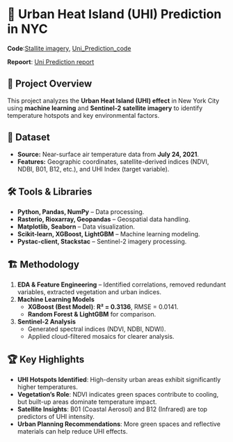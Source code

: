 # 🌆 Urban Heat Island (UHI) Prediction in NYC
**Code**:[Stallite imagery](https://github.com/Yanjun-Zhou-Clivia/Uhi-Prediction/blob/main/Sentinel-2%20satellite%20imagery.ipynb),
[Uni_Prediction_code](https://github.com/Yanjun-Zhou-Clivia/Uhi-Prediction/blob/main/Uni_Prediction_code.ipynb)

**Repoort**: [Uni Prediction report](https://github.com/Yanjun-Zhou-Clivia/Uhi-Prediction/blob/main/Uni_Prediction_Report.pdf)

## 📌 Project Overview
This project analyzes the **Urban Heat Island (UHI) effect** in New York City using **machine learning** and **Sentinel-2 satellite imagery** to identify temperature hotspots and key environmental factors.

## 📂 Dataset
- **Source:** Near-surface air temperature data from **July 24, 2021**.
- **Features:** Geographic coordinates, satellite-derived indices (NDVI, NDBI, B01, B12, etc.), and UHI Index (target variable).

## 🛠️ Tools & Libraries
- **Python, Pandas, NumPy** – Data processing.
- **Rasterio, Rioxarray, Geopandas** – Geospatial data handling.
- **Matplotlib, Seaborn** – Data visualization.
- **Scikit-learn, XGBoost, LightGBM** – Machine learning modeling.
- **Pystac-client, Stackstac** – Sentinel-2 imagery processing.

## 🏗️ Methodology
1. **EDA & Feature Engineering** – Identified correlations, removed redundant variables, extracted vegetation and urban indices.
2. **Machine Learning Models**
   - **XGBoost (Best Model)**: **R² = 0.3136**, RMSE = 0.0141.
   - **Random Forest & LightGBM** for comparison.
3. **Sentinel-2 Analysis**
   - Generated spectral indices (NDVI, NDBI, NDWI).
   - Applied cloud-filtered mosaics for clearer analysis.

## 🏆 Key Highlights
- **UHI Hotspots Identified**: High-density urban areas exhibit significantly higher temperatures.
- **Vegetation’s Role**: NDVI indicates green spaces contribute to cooling, but built-up areas dominate temperature impact.
- **Satellite Insights**: B01 (Coastal Aerosol) and B12 (Infrared) are top predictors of UHI intensity.
- **Urban Planning Recommendations**: More green spaces and reflective materials can help reduce UHI effects.

